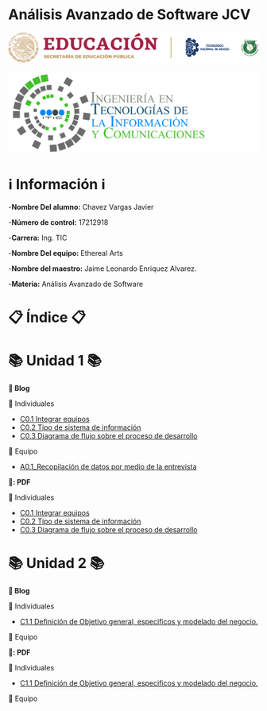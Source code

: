 # Análisis Avanzado de Software JCV
![](https://github.com/JavierChavez/AnalisisSoftwareJavierCV/blob/main/Img/liston%20de%20logos%20oficiales%20educacion-tecnm-itt.png?raw=true)

![](https://github.com/JavierChavez/AnalisisSoftwareJavierCV/blob/main/Img/TECNOLOGIAS-DE-LA-INFORMACION-Y-COMUNICACIONES_HEADING1-2048x672.png?raw=true)


# :information_source: Información :information_source: #

-**Nombre Del alumno:** Chavez Vargas Javier

-**Número de control:** 17212918

-**Carrera:** Ing. TIC

-**Nombre Del equipo:** Ethereal Arts

-**Nombre del maestro:** Jaime Leonardo Enriquez Alvarez.

-**Materia:** Análisis Avanzado de Software

# :clipboard: Índice :clipboard: #



<!-- Unidad 1 -->
# :books: Unidad 1 :books: #

**:open_file_folder: Blog**

:bust_in_silhouette: Individuales 

* [C0.1 Integrar equipos](https://github.com/JavierChavez/AnalisisSoftwareJavierCV/blob/main/Blog/C0.1_IntegrarEquiposdeTrabajo_ChavezVargasJavier.md)
* [C0.2  Tipo de sistema de información](https://github.com/JavierChavez/AnalisisSoftwareJavierCV/blob/main/Blog/C0.2_Tipo_de_Sistema_Desarrollar_ChavezVargasJAvier.md)
* [C0.3  Diagrama de flujo sobre el proceso de desarrollo](https://github.com/JavierChavez/AnalisisSoftwareJavierCV/blob/main/Blog/C0.3_DiagramadeFlujo_Proceso.md)

:busts_in_silhouette: Equipo

* [A0.1_Recopilación de datos por medio de la entrevista](https://github.com/JavierChavez/AnalisisSoftwareJavierCV/blob/main/Blog/A0.1_Data_collection_through_the_interview_ChavezVargasJavier.md)


**:open_file_folder:: PDF**


:bust_in_silhouette: Individuales 
* [C0.1 Integrar equipos](https://github.com/JavierChavez/AnalisisSoftwareJavierCV/blob/main/PDF/C0.1_IntegrarEquiposdeTrabajo_ChavezVargasJavier.pdf)
* [C0.2  Tipo de sistema de información](https://github.com/JavierChavez/AnalisisSoftwareJavierCV/blob/main/PDF/C0.2_Tipo_de_Sistema_Desarrollar_ChavezVargasJavier.pdf) 
* [C0.3  Diagrama de flujo sobre el proceso de desarrollo](https://github.com/JavierChavez/AnalisisSoftwareJavierCV/blob/main/PDF/C0.3_DiagramadeFlujoProcesodesarrollo_ChavezVargasJavier.pdf)




<!-- Unidad 2 -->

# :books: Unidad 2 :books: #

**:open_file_folder: Blog**

:bust_in_silhouette: Individuales 

* [C1.1 Definición de Objetivo general, especificos y modelado del negocio.](https://github.com/JavierChavez/AnalisisSoftwareJavierCV/blob/main/Blog/C1.1_ObjetivosGenerales_especificos_ChavezVargasJavier.md)

:busts_in_silhouette: Equipo



**:open_file_folder:: PDF**


:bust_in_silhouette: Individuales 
* [C1.1 Definición de Objetivo general, especificos y modelado del negocio.](https://github.com/JavierChavez/AnalisisSoftwareJavierCV/blob/main/PDF/C1.1_ObjetivosGenerales_especificos_ChavezVargasJavier.pdf)


:busts_in_silhouette: Equipo



